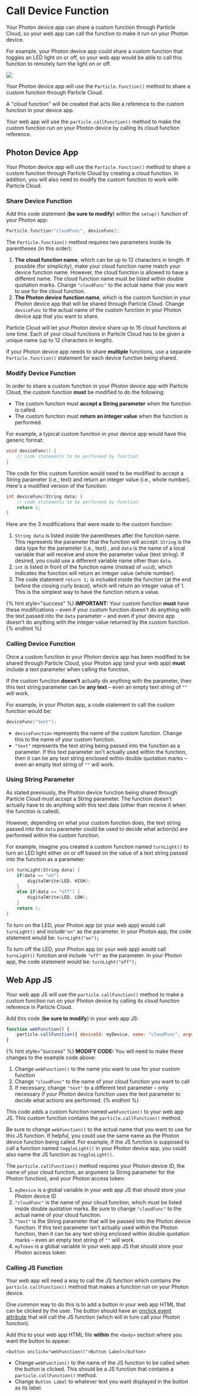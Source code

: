 # Call Device Function

Your Photon device app can share a custom function through Particle Cloud, so your web app can call the function to make it run on your Photon device.

For example, your Photon device app could share a custom function that toggles an LED light on or off, so your web app would be able to call this function to remotely turn the light on or off.

![](../../.gitbook/assets/particle-cloud-function.png)

Your Photon device app will use the `Particle.function()` method to share a custom function through Particle Cloud.

A "cloud function" will be created that acts like a reference to the custom function in your device app.

Your web app will use the `particle.callFunction()` method to make the custom function run on your Photon device by calling its cloud function reference.

## Photon Device App

Your Photon device app will use the `Particle.function()` method to share a custom function through Particle Cloud by creating a cloud function.  In addition, you will also need to modify the custom function to work with Particle Cloud.

### Share Device Function

Add this code statement \(**be sure to modify**\) within the `setup()` function of your Photon app:

```cpp
Particle.function("cloudFunc", deviceFunc);
```

The `Particle.function()` method requires two parameters inside its parentheses \(in this order\):

1. **The cloud function name**, which can be up to 12 characters in length. If possible \(for simplicity\), make your cloud function name match your device function name. However, the cloud function is allowed to have a different name. The cloud function name must be listed within double quotation marks. Change `"cloudFunc"` to the actual name that you want to use for the cloud function.
2. **The Photon device function name**, which is the custom function in your Photon device app that will be shared through Particle Cloud. Change `deviceFunc` to the actual name of the custom function in your Photon device app that you want to share.

Particle Cloud will let your Photon device share up to 15 cloud functions at one time. Each of your cloud functions in Particle Cloud has to be given a unique name \(up to 12 characters in length\).

If your Photon device app needs to share **multiple** functions, use a separate `Particle.function()` statement for each device function being shared.

### Modify Device Function

In order to share a custom function in your Photon device app with Particle Cloud, the custom function **must** be modified to do the following:

* The custom function must **accept a String parameter** when the function is called.
* The custom function must **return an integer value** when the function is performed.

For example, a typical custom function in your device app would have this generic format:

```cpp
void deviceFunc() {
    // code statements to be performed by function
}
```

The code for this custom function would need to be modified to accept a String parameter \(i.e., text\) and return an integer value \(i.e., whole number\). Here's a modified version of the function:

```cpp
int deviceFunc(String data) {
    // code statements to be performed by function
    return 1;
}
```

Here are the 3 modifications that were made to the custom function:

1. `String data` is listed inside the parentheses after the function name. This represents the parameter that the function will accept: `String` is the data type for the parameter \(i.e., text\) , and `data` is the name of a local variable that will receive and store the parameter value \(text string\). If desired, you could use a different variable name other than `data`.
2. `int` is listed in front of the function name \(instead of `void`\), which indicates the function will return an integer value \(whole number\).
3. The code statement `return 1;` is included inside the function \(at the end before the closing curly brace\), which will return an integer value of 1. This is the simplest way to have the function return a value. 

{% hint style="success" %}
**IMPORTANT:**  Your custom function **must** have these modifications – even if your custom function doesn't do anything with the text passed into the `data` parameter – and even if your device app doesn't do anything with the integer value returned by the custom function.
{% endhint %}

### Calling Device Function

Once a custom function in your Photon device app has been modified to be shared through Particle Cloud, your Photon app \(and your web app\) **must** include a text parameter when calling the function.

If the custom function **doesn't** actually do anything with the parameter, then this text string parameter can be **any text** – even an empty text string of `""` will work.

For example, in your Photon app, a code statement to call the custom function would be:

```cpp
deviceFunc("text");
```

* `deviceFunction` represents the name of the custom function. Change this to the name of your custom function.
* `"text"` represents the text string being passed into the function as a parameter. If this text parameter isn't actually used within the function, then it can be any text string enclosed within double quotation marks – even an empty text string of `""` will work.

### Using String Parameter

As stated previously, the Photon device function being shared through Particle Cloud must accept a String parameter. The function doesn't actually have to do anything with this text data \(other than receive it when the function is called\).

However, depending on what your custom function does, the text string passed into the `data` parameter could be used to decide what action\(s\) are performed within the custom function.

For example, imagine you created a custom function named `turnLight()` to turn an LED light either on or off based on the value of a text string passed into the function as a parameter:

```cpp
int turnLight(String data) {
    if(data == "on")
        digitalWrite(LED, HIGH);
    }
    else if(data == "off") {
        digitalWrite(LED, LOW);
    }
    return 1;
}
```

To turn on the LED, your Photon app \(or your web app\) would call `turnLight()` and include`"on"` as the parameter. In your Photon app, the code statement would be:  `turnLight("on");`

To turn off the LED, your Photon app \(or your web app\) would call `turnLight()` function and include `"off"` as the parameter. In your Photon app, the code statement would be:  `turnLight("off");`

## Web App JS

Your web app JS will use the `particle.callFunction()` method to make a custom function run on your Photon device by calling its cloud function reference in Particle Cloud.

Add this code \(**be sure to modify**\) in your web app JS:

```javascript
function webFunction() {
    particle.callFunction({ deviceId: myDevice, name: "cloudFunc", argument: "text", auth: myToken });
}
```

{% hint style="success" %}
**MODIFY CODE:**  You will need to make these changes to the example code above:

1. Change `webFunction()` to the name you want to use for your custom function
2. Change `"cloudFunc"` to the name of your cloud function you want to call
3. If necessary, change `"text"` to a different text parameter – only necessary if your Photon device function uses the text parameter to decide what actions are performed.
{% endhint %}

This code adds a custom function named `webFunction()` to your web app JS.  This custom function contains the `particle.callFunction()` method.

Be sure to change `webFunction()` to the actual name that you want to use for this JS function. If helpful, you could use the same name as the Photon device function being called. For example, if the JS function is supposed to call a function named `toggleLight()` in your Photon device app, you could also name the JS function as `toggleLight()`.

The `particle.callFunction()` method requires your Photon device ID, the name of your cloud function, an argument \(a String parameter for the Photon function\), and your Photon access token:

1. `myDevice` is a global variable in your web app JS that should store your Photon device ID
2. `"cloudFunc"` is the name of your cloud function, which must be listed inside double quotation marks. Be sure to change `"cloudFunc"` to the actual name of your cloud function.
3. `"text"` is the String parameter that will be passed into the Photon device function. If this text parameter isn't actually used within the Photon function, then it can be any text string enclosed within double quotation marks – even an empty text string of `""` will work.
4. `myToken` is a global variable in your web app JS that should store your Photon access token

### Calling JS Function

Your web app will need a way to call the JS function which contains the `particle.callFunction()` method that makes a function run on your Photon device.

One common way to do this is to add a button in your web app HTML that can be clicked by the user. The button should have an [onclick event attribute](https://www.w3schools.com/tags/ev_onclick.asp) that will call the JS function \(which will in turn call your Photon function\).

Add this to your web app HTML file **within** the `<body>` section where you want the button to appear:

```markup
<button onclick="webFunction()">Button Label</button>
```

* Change `webFunction()` to the name of the JS function to be called when the button is clicked. This should be a JS function that contains a `particle.callFunction()` method.
* Change `Button Label` to whatever text you want displayed in the button as its label.



